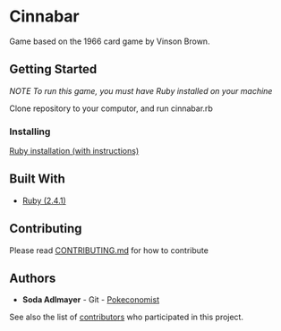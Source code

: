 # Cinnabar
Game based on the 1966 card game by Vinson Brown.

## Getting Started
*NOTE
To run this game, you must have Ruby installed on your machine*

Clone repository to your computor, and run cinnabar.rb

### Installing

[Ruby installation (with instructions)](https://www.ruby-lang.org/en/downloads/)

## Built With

* [Ruby (2.4.1)](http://ruby-doc.org/)


## Contributing

Please read [CONTRIBUTING.md]() for how to contribute

## Authors

* **Soda Adlmayer** - Git - [Pokeconomist](https://github.com/Pokeconomist)

See also the list of [contributors](https://github.com/your/project/contributors) who participated in this project.
